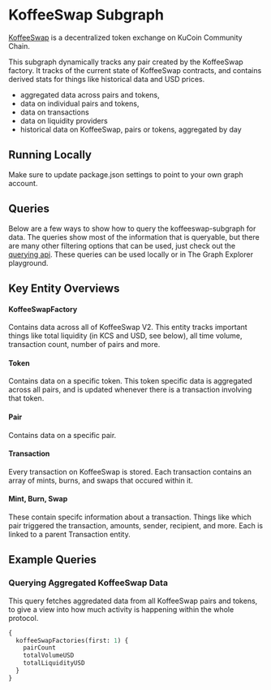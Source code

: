 # KoffeeSwap Subgraph

[KoffeeSwap](https://koffeeswap.exchange/) is a decentralized token exchange on KuCoin Community Chain.

This subgraph dynamically tracks any pair created by the KoffeeSwap factory. It tracks of the current state of KoffeeSwap contracts, and contains derived stats for things like historical data and USD prices.

- aggregated data across pairs and tokens,
- data on individual pairs and tokens,
- data on transactions
- data on liquidity providers
- historical data on KoffeeSwap, pairs or tokens, aggregated by day

## Running Locally

Make sure to update package.json settings to point to your own graph account.

## Queries

Below are a few ways to show how to query the koffeeswap-subgraph for data. The queries show most of the information that is queryable, but there are many other filtering options that can be used, just check out the [querying api](https://thegraph.com/docs/graphql-api). These queries can be used locally or in The Graph Explorer playground.

## Key Entity Overviews

#### KoffeeSwapFactory

Contains data across all of KoffeeSwap V2. This entity tracks important things like total liquidity (in KCS and USD, see below), all time volume, transaction count, number of pairs and more.

#### Token

Contains data on a specific token. This token specific data is aggregated across all pairs, and is updated whenever there is a transaction involving that token.

#### Pair

Contains data on a specific pair.

#### Transaction

Every transaction on KoffeeSwap is stored. Each transaction contains an array of mints, burns, and swaps that occured within it.

#### Mint, Burn, Swap

These contain specifc information about a transaction. Things like which pair triggered the transaction, amounts, sender, recipient, and more. Each is linked to a parent Transaction entity.

## Example Queries

### Querying Aggregated KoffeeSwap Data

This query fetches aggredated data from all KoffeeSwap pairs and tokens, to give a view into how much activity is happening within the whole protocol.

```graphql
{
  koffeeSwapFactories(first: 1) {
    pairCount
    totalVolumeUSD
    totalLiquidityUSD
  }
}
```
